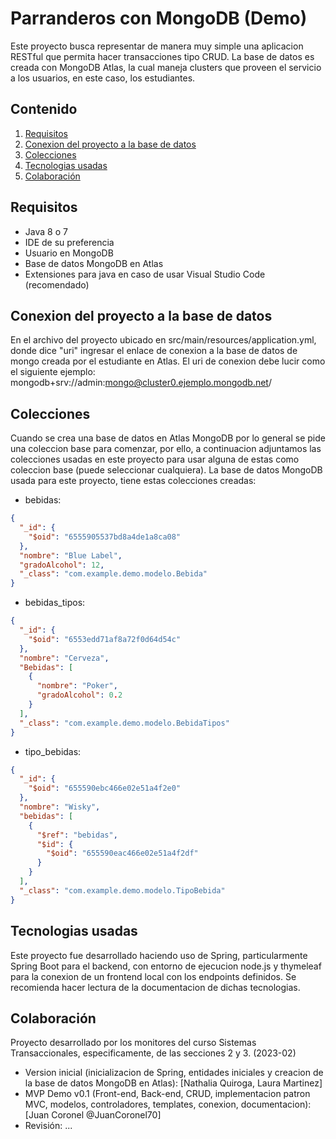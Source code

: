 # Parranderos con MongoDB (Demo)

Este proyecto busca representar de manera muy simple una aplicacion RESTful que permita hacer transacciones tipo CRUD. La base de datos es creada con MongoDB Atlas, la cual maneja clusters que proveen el servicio a los usuarios, en este caso, los estudiantes.

## Contenido

1. [Requisitos](#requisitos)
2. [Conexion del proyecto a la base de datos](#conexion-del-proyecto-a-la-base-de-datos)
3. [Colecciones](#colecciones)
4. [Tecnologias usadas](#tecnologias-usadas)
5. [Colaboración](#colaboración)


## Requisitos

- Java 8 o 7
- IDE de su preferencia
- Usuario en MongoDB
- Base de datos MongoDB en Atlas
- Extensiones para java en caso de usar Visual Studio Code (recomendado) 

## Conexion del proyecto a la base de datos

En el archivo del proyecto ubicado en src/main/resources/application.yml, donde dice "uri" ingresar el enlace de conexion a la base de datos de mongo creada por el estudiante en Atlas. El uri de conexion debe lucir como el siguiente ejemplo: mongodb+srv://admin:mongo@cluster0.ejemplo.mongodb.net/

## Colecciones

Cuando se crea una base de datos en Atlas MongoDB por lo general se pide una coleccion base para comenzar, por ello, a continuacion adjuntamos las colecciones usadas en este proyecto para usar alguna de estas como coleccion base (puede seleccionar cualquiera). La base de datos MongoDB usada para este proyecto, tiene estas colecciones creadas:

- bebidas:
```json
{
  "_id": {
    "$oid": "6555905537bd8a4de1a8ca08"
  },
  "nombre": "Blue Label",
  "gradoAlcohol": 12,
  "_class": "com.example.demo.modelo.Bebida"
}
```

- bebidas_tipos:
```json
{
  "_id": {
    "$oid": "6553edd71af8a72f0d64d54c"
  },
  "nombre": "Cerveza",
  "Bebidas": [
    {
      "nombre": "Poker",
      "gradoAlcohol": 0.2
    }
  ],
  "_class": "com.example.demo.modelo.BebidaTipos"
}
```

- tipo_bebidas:
```json
{
  "_id": {
    "$oid": "655590ebc466e02e51a4f2e0"
  },
  "nombre": "Wisky",
  "bebidas": [
    {
      "$ref": "bebidas",
      "$id": {
        "$oid": "655590eac466e02e51a4f2df"
      }
    }
  ],
  "_class": "com.example.demo.modelo.TipoBebida"
}
```


## Tecnologias usadas
                     
Este proyecto fue desarrollado haciendo uso de Spring, particularmente Spring Boot para el backend, con entorno de ejecucion node.js y thymeleaf para la conexion de un frontend local con los endpoints definidos. Se recomienda hacer lectura de la documentacion de dichas tecnologias.

## Colaboración
Proyecto desarrollado por los monitores del curso Sistemas Transaccionales, especificamente, de las secciones 2 y 3. (2023-02)
- Version inicial (inicializacion de Spring, entidades iniciales y creacion de la base de datos MongoDB en Atlas): [Nathalia Quiroga, Laura Martinez]
- MVP Demo v0.1 (Front-end, Back-end, CRUD, implementacion patron MVC, modelos, controladores, templates, conexion, documentacion): [Juan Coronel @JuanCoronel70] 
- Revisión: ...

